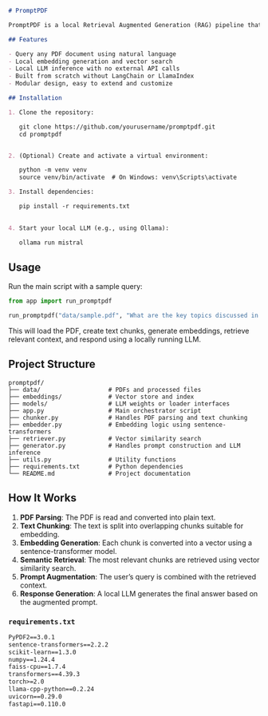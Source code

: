 

````markdown
# PromptPDF

PromptPDF is a local Retrieval Augmented Generation (RAG) pipeline that allows you to query any PDF document using a Large Language Model (LLM). It is designed to provide full control and transparency over each component, including PDF parsing, text chunking, embedding generation, semantic retrieval, and context-based response generation.

## Features

- Query any PDF document using natural language
- Local embedding generation and vector search
- Local LLM inference with no external API calls
- Built from scratch without LangChain or LlamaIndex
- Modular design, easy to extend and customize

## Installation

1. Clone the repository:

   git clone https://github.com/yourusername/promptpdf.git
   cd promptpdf


2. (Optional) Create and activate a virtual environment:

   python -m venv venv
   source venv/bin/activate  # On Windows: venv\Scripts\activate

3. Install dependencies:

   pip install -r requirements.txt
   

4. Start your local LLM (e.g., using Ollama):

   ollama run mistral
````
## Usage

Run the main script with a sample query:

```python
from app import run_promptpdf

run_promptpdf("data/sample.pdf", "What are the key topics discussed in Chapter 3?")
```

This will load the PDF, create text chunks, generate embeddings, retrieve relevant context, and respond using a locally running LLM.

## Project Structure

```
promptpdf/
├── data/                   # PDFs and processed files
├── embeddings/             # Vector store and index
├── models/                 # LLM weights or loader interfaces
├── app.py                  # Main orchestrator script
├── chunker.py              # Handles PDF parsing and text chunking
├── embedder.py             # Embedding logic using sentence-transformers
├── retriever.py            # Vector similarity search
├── generator.py            # Handles prompt construction and LLM inference
├── utils.py                # Utility functions
├── requirements.txt        # Python dependencies
└── README.md               # Project documentation
```

## How It Works

1. **PDF Parsing**: The PDF is read and converted into plain text.
2. **Text Chunking**: The text is split into overlapping chunks suitable for embedding.
3. **Embedding Generation**: Each chunk is converted into a vector using a sentence-transformer model.
4. **Semantic Retrieval**: The most relevant chunks are retrieved using vector similarity search.
5. **Prompt Augmentation**: The user’s query is combined with the retrieved context.
6. **Response Generation**: A local LLM generates the final answer based on the augmented prompt.





### `requirements.txt`

```txt
PyPDF2==3.0.1
sentence-transformers==2.2.2
scikit-learn==1.3.0
numpy==1.24.4
faiss-cpu==1.7.4
transformers==4.39.3
torch>=2.0
llama-cpp-python==0.2.24
uvicorn==0.29.0
fastapi==0.110.0
````

